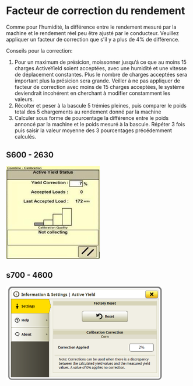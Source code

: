 # Facteur de correction du rendement

Comme pour l‘humidité, la différence entre le rendement mesuré par la machine et le rendement réel peu être ajusté par le conducteur.
Veuillez appliquer un facteur de correction que s'il y a plus de 4% de différence.

Conseils pour la correction:
1. Pour un maximum de présicion, moissonner jusqu‘á ce que au moins 15 charges ActiveYield soient acceptées, avec une humidité et
une vitesse de déplacement constantes. Plus le nombre de charges acceptées sera important plus la présicion sera grande. Veiller à ne pas
appliquer de facteur de correction avec moins de 15 charges acceptées, le système deviendrait incohérent en cherchant à modifier
constamment les valeurs.
2. Récolter et peser à la bascule 5 trémies pleines, puis comparer le poids total des 5 chargements au rendement donné par la machine
3. Calculer sous forme de pourcentage la différence entre le poids annoncé par la machine et le poids mesuré à la bascule.
Répéter 3 fois puis saisir la valeur moyenne des 3 pourcentages précédemment calculés.


## S600 - 2630

![../images/img23.png](../images/img23.png)


## s700 - 4600

![../images/img24.png](../images/img24.png)
